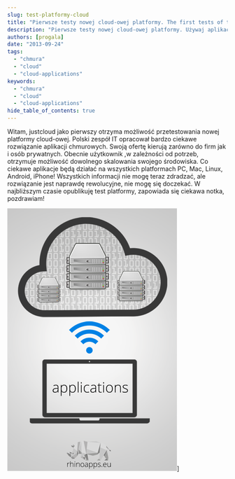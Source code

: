 ```yaml
---
slug: test-platformy-cloud
title: "Pierwsze testy nowej cloud-owej platformy. The first tests of the new cloud platform."
description: "Pierwsze testy nowej cloud-owej platformy. Używaj aplikacji na każdym urządzeniu bez ich instalacji, a o mocy potężnych serwerów obliczeniowych."
authors: [progala]
date: "2013-09-24"
tags: 
  - "chmura"
  - "cloud"
  - "cloud-applications"
keywords:
  - "chmura"
  - "cloud"
  - "cloud-applications"
hide_table_of_contents: true
---
```


Witam, justcloud jako pierwszy otrzyma możliwość przetestowania nowej platformy cloud-owej. Polski zespół IT opracował bardzo ciekawe rozwiązanie aplikacji chmurowych. Swoją ofertę kierują zarówno do firm jak i osób prywatnych. Obecnie użytkownik ,w zależności od potrzeb, otrzymuje możliwość dowolnego skalowania swojego środowiska. Co ciekawe aplikacje będą działać na wszystkich platformach PC, Mac, Linux, Android, iPhone! Wszystkich informacji nie mogę teraz zdradzać, ale rozwiązanie jest naprawdę rewolucyjne, nie mogę się doczekać. W najbliższym czasie opublikuję test platformy, zapowiada się ciekawa notka, pozdrawiam!

![clouds](images/clouds.png)]

